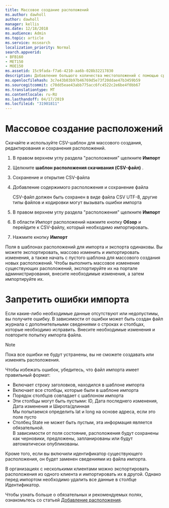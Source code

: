 ```yaml
---
title: Массовое создание расположений
ms.author: dawholl
author: dawholl
manager: kellis
ms.date: 12/18/2018
ms.audience: Admin
ms.topic: article
ms.service: mssearch
localization_priority: Normal
search.appverid:
- BFB160
- MET150
- MOE150
ms.assetid: 15c9fada-f7a6-4210-aa6b-028b32217830
description: Добавление большого количества местоположений с помощью средств импорта для портала администрирования поиска Microsoft
ms.openlocfilehash: 3c7e43b03b97b46769d5e73f20ddae47b3459b59
ms.sourcegitcommit: c70dd5eae43abb775acc6fc4522c2e6be4f0bb67
ms.translationtype: MT
ms.contentlocale: ru-RU
ms.lasthandoff: 04/17/2019
ms.locfileid: "31901811"
---
```

# <a name="bulk-create-locations"></a>Массовое создание расположений

Скачайте и используйте CSV-шаблон для массового создания, редактирования и сохранения расположений. 
  
1. В правом верхнем углу раздела "расположения" щелкните **Импорт**
    
2. Щелкните **шаблон расположения скачивания (CSV-файл)** .
    
3. Сохранение и открытие CSV-файла
    
4. Добавление содержимого расположения и сохранение файла

    CSV-файл должен быть сохранен в виде файла CSV UTF-8, другие типы файлов и кодировки могут вызывать ошибки импорта
    
5. В правом верхнем углу раздела "расположения" щелкните **Импорт**
    
6. В области Импорт расположений нажмите кнопку **Обзор** и перейдите к CSV-файлу, который необходимо импортировать. 
    
7. Нажмите кнопку **Импорт**

Поля в шаблонах расположений для импорта и экспорта одинаковы. Вы можете экспортировать, массово изменить и импортировать изменения, а также начать с пустого шаблона для массового создания новых расположений. Чтобы выполнить массовое изменение существующих расположений, экспортируйте их на портале администрирования, внесите необходимые изменения, а затем импортируйте их.

# <a name="prevent-import-errors"></a>Запретить ошибки импорта  
Если какие-либо необходимые данные отсутствуют или недопустимы, вы получите ошибку. В зависимости от ошибки может быть создан файл журнала с дополнительными сведениями о строках и столбцах, которые необходимо исправить. Внесите необходимые изменения и повторите попытку импорта файла.
  
> [!NOTE]
> Пока все ошибки не будут устранены, вы не сможете создавать или изменять расположения. 

Чтобы избежать ошибок, убедитесь, что файл импорта имеет правильный формат:
- Включает строку заголовков, находился в шаблоне импорта
- Включает все столбцы, которые были в шаблоне импорта
- Порядок столбцов совпадает с шаблоном импорта
- Эти столбцы могут быть пустыми: ID, Дата последнего изменения, Дата изменения и Широта/длинная  
Мы попытаемся определить lat и long на основе адреса, если это поле пусто
- Столбец State не может быть пустым, эта информация является обязательной.  
В зависимости от поля состояние, расположения будут сохранены как черновики, предложены, запланированы или будут автоматически опубликованы.

Кроме того, если вы включили идентификатор существующего расположения, он будет заменен сведениями из файла импорта.

В организациях с несколькими клиентами можно экспортировать расположения из одного клиента и импортировать их в другой. Однако перед импортом необходимо удалить все данные в столбце Идентификатор.
  
Чтобы узнать больше о обязательных и рекомендуемых полях, ознакомьтесь со статьей [Добавление расположения](add-a-location.md).

  

